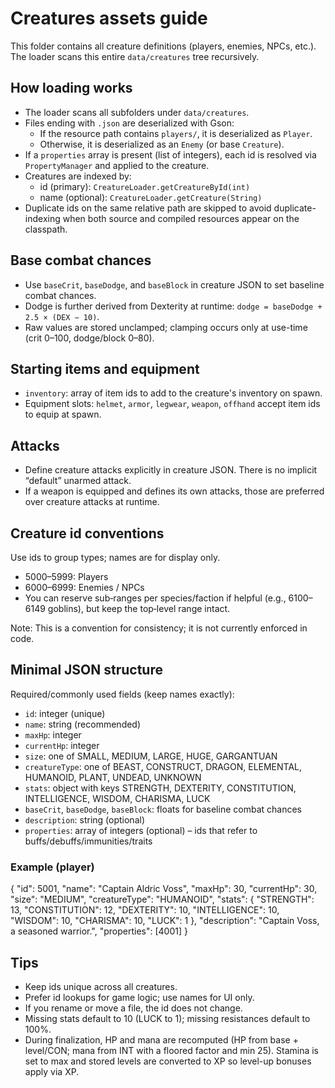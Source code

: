 # Creatures assets guide

This folder contains all creature definitions (players, enemies, NPCs, etc.). The loader scans this entire `data/creatures` tree recursively.

## How loading works
- The loader scans all subfolders under `data/creatures`.
- Files ending with `.json` are deserialized with Gson:
  - If the resource path contains `players/`, it is deserialized as `Player`.
  - Otherwise, it is deserialized as an `Enemy` (or base `Creature`).
- If a `properties` array is present (list of integers), each id is resolved via `PropertyManager` and applied to the creature.
- Creatures are indexed by:
  - id (primary): `CreatureLoader.getCreatureById(int)`
  - name (optional): `CreatureLoader.getCreature(String)`
- Duplicate ids on the same relative path are skipped to avoid duplicate-indexing when both source and compiled resources appear on the classpath.

## Base combat chances
- Use `baseCrit`, `baseDodge`, and `baseBlock` in creature JSON to set baseline combat chances.
- Dodge is further derived from Dexterity at runtime: `dodge = baseDodge + 2.5 × (DEX − 10)`.
- Raw values are stored unclamped; clamping occurs only at use-time (crit 0–100, dodge/block 0–80).

## Starting items and equipment
- `inventory`: array of item ids to add to the creature's inventory on spawn.
- Equipment slots: `helmet`, `armor`, `legwear`, `weapon`, `offhand` accept item ids to equip at spawn.

## Attacks
- Define creature attacks explicitly in creature JSON. There is no implicit “default” unarmed attack.
- If a weapon is equipped and defines its own attacks, those are preferred over creature attacks at runtime.

## Creature id conventions
Use ids to group types; names are for display only.
- 5000–5999: Players
- 6000–6999: Enemies / NPCs
- You can reserve sub‑ranges per species/faction if helpful (e.g., 6100–6149 goblins), but keep the top‑level range intact.

Note: This is a convention for consistency; it is not currently enforced in code.

## Minimal JSON structure
Required/commonly used fields (keep names exactly):
- `id`: integer (unique)
- `name`: string (recommended)
- `maxHp`: integer
- `currentHp`: integer
- `size`: one of SMALL, MEDIUM, LARGE, HUGE, GARGANTUAN
- `creatureType`: one of BEAST, CONSTRUCT, DRAGON, ELEMENTAL, HUMANOID, PLANT, UNDEAD, UNKNOWN
- `stats`: object with keys STRENGTH, DEXTERITY, CONSTITUTION, INTELLIGENCE, WISDOM, CHARISMA, LUCK
- `baseCrit`, `baseDodge`, `baseBlock`: floats for baseline combat chances
- `description`: string (optional)
- `properties`: array of integers (optional) – ids that refer to buffs/debuffs/immunities/traits

### Example (player)
{
  "id": 5001,
  "name": "Captain Aldric Voss",
  "maxHp": 30,
  "currentHp": 30,
  "size": "MEDIUM",
  "creatureType": "HUMANOID",
  "stats": {
    "STRENGTH": 13,
    "CONSTITUTION": 12,
    "DEXTERITY": 10,
    "INTELLIGENCE": 10,
    "WISDOM": 10,
    "CHARISMA": 10,
    "LUCK": 1
  },
  "description": "Captain Voss, a seasoned warrior.",
  "properties": [4001]
}

## Tips
- Keep ids unique across all creatures.
- Prefer id lookups for game logic; use names for UI only.
- If you rename or move a file, the id does not change.
- Missing stats default to 10 (LUCK to 1); missing resistances default to 100%.
- During finalization, HP and mana are recomputed (HP from base + level/CON; mana from INT with a floored factor and min 25). Stamina is set to max and stored levels are converted to XP so level-up bonuses apply via XP.
